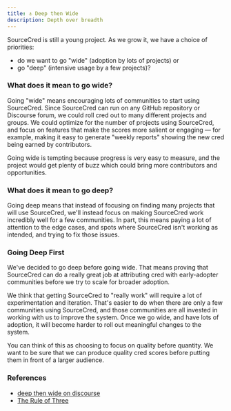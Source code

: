 ```yaml
---
title: ⚓️ Deep then Wide
description: Depth over breadth
---
```


SourceCred is still a young project. As we grow it, we have a choice of
priorities:

- do we want to go "wide" (adoption by lots of projects) or
- go "deep" (intensive usage by a few projects)?

### What does it mean to go wide?

Going "wide" means encouraging lots of communities to start using SourceCred.
Since SourceCred can run on any GitHub repository or Discourse forum, we could
roll cred out to many different projects and groups. We could optimize for the
number of projects using SourceCred, and focus on features that make the scores
more salient or engaging — for example, making it easy to generate "weekly
reports" showing the new cred being earned by contributors.

Going wide is tempting because progress is very easy to measure, and the project
would get plenty of buzz which could bring more contributors and opportunities.

### What does it mean to go deep?

Going deep means that instead of focusing on finding many projects that will use
SourceCred, we'll instead focus on making SourceCred work incredibly well for a
few communities. In part, this means paying a lot of attention to the edge
cases, and spots where SourceCred isn't working as intended, and trying to fix
those issues.

### Going Deep First

We've decided to go deep before going wide. That means proving that SourceCred
can do a really great job at attributing cred with early-adopter communities
before we try to scale for broader adoption.

We think that getting SourceCred to "really work" will require a lot of
experimentation and iteration. That's easier to do when there are only a few
communities using SourceCred, and those communities are all invested in working
with us to improve the system. Once we go wide, and have lots of adoption, it
will become harder to roll out meaningful changes to the system.

You can think of this as choosing to focus on quality before quantity. We want
to be sure that we can produce quality cred scores before putting them in front
of a larger audience.

### References

- [deep then wide on discourse](https://discourse.sourcecred.io/t/deep-then-wide/102)
- [The Rule of Three](https://blog.codinghorror.com/rule-of-three/)
